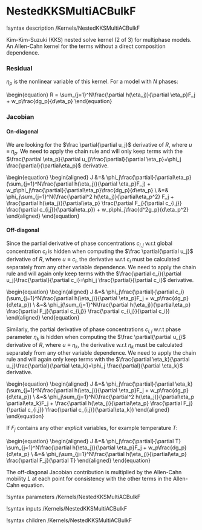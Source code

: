 # NestedKKSMultiACBulkF

!syntax description /Kernels/NestedKKSMultiACBulkF

Kim-Kim-Suzuki (KKS) nested solve kernel (2 of 3) for multiphase models. An Allen-Cahn kernel for the terms without a direct composition dependence.

### Residual
$\eta_p$ is the nonlinear variable of this kernel. For a model with $N$ phases:

\begin{equation}
R = \sum_{j=1}^N\frac{\partial h(\eta_j)}{\partial \eta_p}F_j + w_p\frac{dg_p}{d\eta_p}
\end{equation}

### Jacobian

#### On-diagonal

We are looking for the $\frac \partial{\partial u_j}$ derivative of $R$, where
$u\equiv\eta_p$. We need to apply the chain rule and will only keep terms
with the $\frac{\partial \eta_p}{\partial u_j}\frac{\partial}{\partial \eta_p}=\phi_j \frac{\partial}{\partial\eta_p}$
derivative.

\begin{equation}
\begin{aligned}
J &=& \phi_j\frac{\partial}{\partial\eta_p}(\sum_{j=1}^N\frac{\partial h(\eta_j)}{\partial \eta_p}F_j) + w_p\phi_j\frac{\partial}{\partial\eta_p}\frac{dg_p}{d\eta_p}    \\
&=& \phi_j\sum_{j=1}^N(\frac{\partial^2 h(\eta_j)}{\partial\eta_p^2} F_j + \frac{\partial h(\eta_j)}{\partial\eta_p} \frac{\partial F_j}{\partial c_{i,j}} \frac{\partial c_{i,j}}{\partial\eta_p}) + w_p\phi_j\frac{d^2g_p}{d\eta_p^2}
\end{aligned}
\end{equation}

#### Off-diagonal

Since the partial derivative of phase concentrations $c_{i,j}$ w.r.t global concentration $c_i$ is hidden when computing the $\frac \partial{\partial u_j}$ derivative of $R$, where $u\equiv c_i$, the derivative w.r.t $c_i$ must be calculated separately from any other variable dependence. We need to apply the chain rule and will again only keep terms
with the $\frac{\partial c_i}{\partial u_j}\frac{\partial}{\partial c_i}=\phi_j \frac{\partial}{\partial c_i}$
derivative.

\begin{equation}
\begin{aligned}
J &=& \phi_j\frac{\partial}{\partial c_i}(\sum_{j=1}^N\frac{\partial h(\eta_j)}{\partial \eta_p}F_j + w_p\frac{dg_p}{d\eta_p})   \\
&=& \phi_j(\sum_{j=1}^N\frac{\partial h(\eta_j)}{\partial\eta_p} \frac{\partial F_j}{\partial c_{i,j}} \frac{\partial c_{i,j}}{\partial c_i})
\end{aligned}
\end{equation}

Similarly, the partial derivative of phase concentrations $c_{i,j}$ w.r.t phase parameter $\eta_k$ is hidden when computing the $\frac \partial{\partial u_j}$ derivative of $R$, where $u\equiv \eta_k$, the derivative w.r.t $\eta_k$ must be calculated separately from any other variable dependence. We need to apply the chain rule and will again only keep terms
with the $\frac{\partial \eta_k}{\partial u_j}\frac{\partial}{\partial \eta_k}=\phi_j \frac{\partial}{\partial \eta_k}$
derivative.

\begin{equation}
\begin{aligned}
J &=& \phi_j\frac{\partial}{\partial \eta_k}(\sum_{j=1}^N\frac{\partial h(\eta_j)}{\partial \eta_p}F_j + w_p\frac{dg_p}{d\eta_p})   \\
&=& \phi_j\sum_{j=1}^N(\frac{\partial^2 h(\eta_j)}{\partial\eta_p \partial\eta_k}F_j + \frac{\partial h(\eta_j)}{\partial\eta_p} \frac{\partial F_j}{\partial c_{i,j}} \frac{\partial c_{i,j}}{\partial\eta_k})
\end{aligned}
\end{equation}

If $F_j$ contains any other *explicit* variables, for example temperature $T$:

\begin{equation}
\begin{aligned}
J &=& \phi_j\frac{\partial}{\partial T} \sum_{j=1}^N\frac{\partial h(\eta_j)}{\partial \eta_p}F_j + w_p\frac{dg_p}{d\eta_p}  \\
&=& \phi_j\sum_{j=1}^N\frac{\partial h(\eta_j)}{\partial\eta_p} \frac{\partial F_j}{\partial T}
\end{aligned}
\end{equation}

The off-diagonal Jacobian contribution is multiplied by the Allen-Cahn mobility $L$ at each point for consistency with the other terms in the Allen-Cahn equation.

!syntax parameters /Kernels/NestedKKSMultiACBulkF

!syntax inputs /Kernels/NestedKKSMultiACBulkF

!syntax children /Kernels/NestedKKSMultiACBulkF
